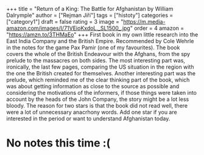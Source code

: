 +++
title = "Return of a King: The Battle for Afghanistan by William Dalrymple"
author = ["Rejman Jiří"]
tags = ["histoty"]
categories = ["category1"]
draft = false
rating = 3
image = "https://m.media-amazon.com/images/I/71VEioKxdoL._SL1500_.jpg"
order = 4
amazon = "https://amzn.to/3THMaEo"
+++
First book in my own little research into the East India Company and the British Empire. Recommended by Cole Wehrle in the notes for the game Pax Pamir (one of my favourites). The book covers the whole of the British Endeavour with the Afghans, from the spy prelude to the massacres on both sides. The most interesting part was, ironically, the last few pages, comparing the US situation in the region with the one the British created for themselves. Another interesting part was the prelude, which reminded me of the clear thinking part of the book, which was about getting information as close to the source as possible and considering the motivations of the informers, if those things were taken into account by the heads of the John Company, the story might be a lot less bloody. The reason for two stars is that the book did not read well, there were a lot of unnecessary anacrhony words. Add one star if you are interested in the period or want to understand Afghanistan today.
<!--more-->
#  No notes this time :(
